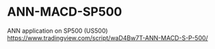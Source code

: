 # ANN-MACD-SP500
ANN application on SP500 (US500) 
https://www.tradingview.com/script/waD4Bw7T-ANN-MACD-S-P-500/
